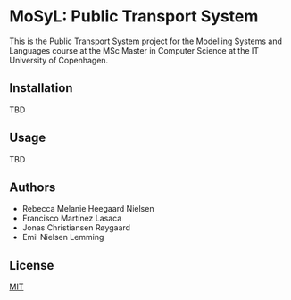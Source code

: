# MoSyL: Public Transport System

This is the Public Transport System project for the Modelling Systems and
Languages course at the MSc Master in Computer Science at the IT University
of Copenhagen.


## Installation

TBD

## Usage

TBD

## Authors
- Rebecca Melanie Heegaard Nielsen
- Francisco Martínez Lasaca
- Jonas Christiansen Røygaard
- Emil Nielsen Lemming

## License
[MIT](https://choosealicense.com/licenses/mit/)